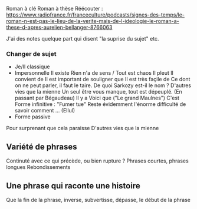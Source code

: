 
Roman à clé
Roman à thèse
Réécouter : 
https://www.radiofrance.fr/franceculture/podcasts/signes-des-temps/le-roman-n-est-pas-le-lieu-de-la-verite-mais-de-l-ideologie-le-roman-a-these-d-apres-aurelien-bellanger-8766063

J'ai des notes quelque part qui disent "la suprise du sujet" etc.

### Changer de sujet
- Je/Il classique
- Impersonnelle
    Il existe
    Rien n'a de sens / Tout est chaos
    Il pleut
    Il convient de
    Il est important de souligner que
    Il est très façile de
    Ce dont on ne peut parler, il faut le taire.
    De quoi Sarkozy est-il le nom ?
    D'autres vies que la mienne
    Un seul être vous manque, tout est dépeuplé. (En passant par Bégaudeau)
    Il y a
    Voici que ("Le grand Maulnes")
    C'est 
    Forme infinitive : "Fumer tue"
    Reste évidemment l'énorme difficulté de savoir comment ... (Ellul) 
- Forme passive

Pour surprenant que cela paraisse
D'autres vies que la mienne

## Variété de phrases
Continuté avec ce qui précède, ou bien rupture ?
Phrases courtes, phrases longues
Rebondissements

## Une phrase qui raconte une histoire
Que la fin de la phrase, inverse, subvertisse, dépasse, le début de la phrase
